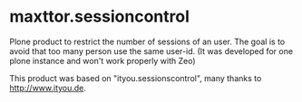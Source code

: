 maxttor.sessioncontrol
===================

Plone product to restrict the number of sessions of an user. 
The goal is to avoid that too many person use the same user-id. 
(It was developed for one plone instance and won't work properly with Zeo)

This product was based on "ityou.sessionscontrol", many thanks to http://www.ityou.de. 

